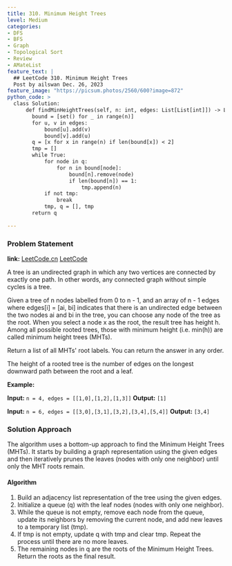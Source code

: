 ```yaml
---
title: 310. Minimum Height Trees
level: Medium
categories:
- DFS
- BFS
- Graph
- Topological Sort
- Review
- AMateList
feature_text: |
  ## LeetCode 310. Minimum Height Trees
  Post by ailswan Dec. 26, 2023
feature_image: "https://picsum.photos/2560/600?image=872"
python_code: >
  class Solution:
      def findMinHeightTrees(self, n: int, edges: List[List[int]]) -> List[int]:
        bound = [set() for _ in range(n)]
        for u, v in edges:
            bound[u].add(v)
            bound[v].add(u)
        q = [x for x in range(n) if len(bound[x]) < 2]
        tmp = []
        while True:
            for node in q:
                for n in bound[node]:
                    bound[n].remove(node)
                    if len(bound[n]) == 1:
                        tmp.append(n)
            if not tmp:
                break
            tmp, q = [], tmp
        return q
         
---
```


### Problem Statement
**link:**
[LeetCode.cn](https://leetcode.cn/problems/minimum-height-trees/)
[LeetCode](https://leetcode.com/problems/minimum-height-trees/)

A tree is an undirected graph in which any two vertices are connected by exactly one path. In other words, any connected graph without simple cycles is a tree.

Given a tree of n nodes labelled from 0 to n - 1, and an array of n - 1 edges where edges[i] = [ai, bi] indicates that there is an undirected edge between the two nodes ai and bi in the tree, you can choose any node of the tree as the root. When you select a node x as the root, the result tree has height h. Among all possible rooted trees, those with minimum height (i.e. min(h))  are called minimum height trees (MHTs).

Return a list of all MHTs' root labels. You can return the answer in any order.

The height of a rooted tree is the number of edges on the longest downward path between the root and a leaf.


 
**Example:**

**Input:** `n = 4, edges = [[1,0],[1,2],[1,3]]`
**Output:** `[1]`
 
**Input:** `n = 6, edges = [[3,0],[3,1],[3,2],[3,4],[5,4]]`
**Output:** `[3,4]`

### Solution Approach
 The algorithm uses a bottom-up approach to find the Minimum Height Trees (MHTs). It starts by building a graph representation using the given edges and then iteratively prunes the leaves (nodes with only one neighbor) until only the MHT roots remain.

#### Algorithm
1. Build an adjacency list representation of the tree using the given edges.
2. Initialize a queue (q) with the leaf nodes (nodes with only one neighbor).
3. While the queue is not empty, remove each node from the queue, update its neighbors by removing the current node, and add new leaves to a temporary list (tmp).
4. If tmp is not empty, update q with tmp and clear tmp. Repeat the process until there are no more leaves.
5. The remaining nodes in q are the roots of the Minimum Height Trees. Return the roots as the final result.